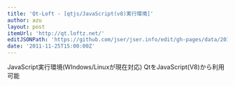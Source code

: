 ```yaml
---
title: 'Qt-Loft - [qtjs/JavaScript(v8)実行環境]'
author: azu
layout: post
itemUrl: 'http://qt.loftz.net/'
editJSONPath: 'https://github.com/jser/jser.info/edit/gh-pages/data/2011/11/index.json'
date: '2011-11-25T15:00:00Z'
---
```

JavaScript実行環境(WIndows/Linuxが現在対応)
QtをJavaScript(V8)から利用可能
